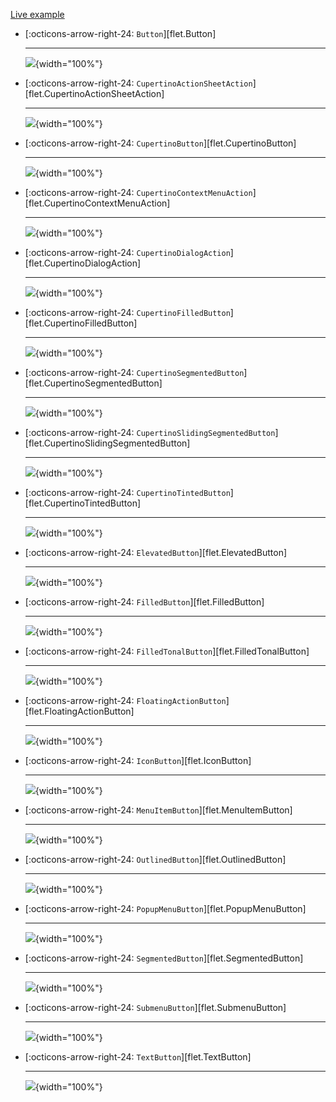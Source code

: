 [Live example](https://flet-controls-gallery.fly.dev/buttons)

<div class="grid cards" markdown>

-   [:octicons-arrow-right-24: `Button`][flet.Button]
    
    ---
    ![](../assets/controls/floatingactionbutton/fab-with-custom-shape.png){width="100%"}

-   [:octicons-arrow-right-24: `CupertinoActionSheetAction`][flet.CupertinoActionSheetAction]
    
    ---
    ![](../assets/controls/floatingactionbutton/fab-with-custom-shape.png){width="100%"}

-   [:octicons-arrow-right-24: `CupertinoButton`][flet.CupertinoButton]
    
    ---
    ![](../assets/controls/floatingactionbutton/fab-with-custom-shape.png){width="100%"}

-   [:octicons-arrow-right-24: `CupertinoContextMenuAction`][flet.CupertinoContextMenuAction]
    
    ---
    ![](../assets/controls/floatingactionbutton/fab-with-custom-shape.png){width="100%"}

-   [:octicons-arrow-right-24: `CupertinoDialogAction`][flet.CupertinoDialogAction]
    
    ---
    ![](../assets/controls/floatingactionbutton/fab-with-custom-shape.png){width="100%"}

-   [:octicons-arrow-right-24: `CupertinoFilledButton`][flet.CupertinoFilledButton]
    
    ---
    ![](../assets/controls/floatingactionbutton/fab-with-custom-shape.png){width="100%"}

-   [:octicons-arrow-right-24: `CupertinoSegmentedButton`][flet.CupertinoSegmentedButton]
    
    ---
    ![](../assets/controls/floatingactionbutton/fab-with-custom-shape.png){width="100%"}

-   [:octicons-arrow-right-24: `CupertinoSlidingSegmentedButton`][flet.CupertinoSlidingSegmentedButton]
    
    ---
    ![](../assets/controls/floatingactionbutton/fab-with-custom-shape.png){width="100%"}

-   [:octicons-arrow-right-24: `CupertinoTintedButton`][flet.CupertinoTintedButton]
    
    ---
    ![](../assets/controls/floatingactionbutton/fab-with-custom-shape.png){width="100%"}

-   [:octicons-arrow-right-24: `ElevatedButton`][flet.ElevatedButton]
    
    ---
    ![](../assets/controls/floatingactionbutton/fab-with-custom-shape.png){width="100%"}

-   [:octicons-arrow-right-24: `FilledButton`][flet.FilledButton]
    
    ---
    ![](../assets/controls/floatingactionbutton/fab-with-custom-shape.png){width="100%"}

-   [:octicons-arrow-right-24: `FilledTonalButton`][flet.FilledTonalButton]
    
    ---
    ![](../assets/controls/floatingactionbutton/fab-with-custom-shape.png){width="100%"}

-   [:octicons-arrow-right-24: `FloatingActionButton`][flet.FloatingActionButton]
    
    ---
    ![](../assets/controls/floatingactionbutton/fab-with-custom-shape.png){width="100%"}

-   [:octicons-arrow-right-24: `IconButton`][flet.IconButton]
    
    ---
    ![](../../assets/controls/floatingactionbutton/fab-with-custom-shape.png){width="100%"}

-   [:octicons-arrow-right-24: `MenuItemButton`][flet.MenuItemButton]
    
    ---
    ![](../../assets/controls/floatingactionbutton/fab-with-custom-shape.png){width="100%"}

-   [:octicons-arrow-right-24: `OutlinedButton`][flet.OutlinedButton]
    
    ---
    ![](../assets/controls/floatingactionbutton/fab-with-custom-shape.png){width="100%"}

-   [:octicons-arrow-right-24: `PopupMenuButton`][flet.PopupMenuButton]
    
    ---
    ![](../assets/controls/floatingactionbutton/fab-with-custom-shape.png){width="100%"}

-   [:octicons-arrow-right-24: `SegmentedButton`][flet.SegmentedButton]
    
    ---
    ![](../assets/controls/floatingactionbutton/fab-with-custom-shape.png){width="100%"}

-   [:octicons-arrow-right-24: `SubmenuButton`][flet.SubmenuButton]
    
    ---
    ![](../assets/controls/floatingactionbutton/fab-with-custom-shape.png){width="100%"}

-   [:octicons-arrow-right-24: `TextButton`][flet.TextButton]
    
    ---
    ![](../assets/controls/floatingactionbutton/fab-with-custom-shape.png){width="100%"}

</div>